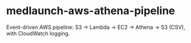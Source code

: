 # medlaunch-aws-athena-pipeline
Event-driven AWS pipeline: S3 → Lambda → EC2 → Athena → S3 (CSV), with CloudWatch logging.

